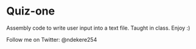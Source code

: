 # Quiz-one
Assembly code to write user input into a text file. 
Taught in class.
Enjoy :)


Follow me on Twitter: @ndekere254
